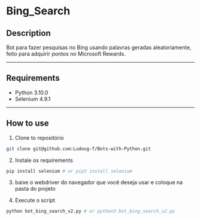 # Bing_Search

## Description

Bot para fazer pesquisas no Bing usando palavras geradas aleatoriamente, feito para adquirir pontos no Microsoft Rewards.
 
 ---
## Requirements

- Python 3.10.0
- Selenium 4.9.1

---
## How to use

1. Clone to repositório

```bash
git clone git@github.com:Ludoug-f/Bots-with-Python.git
```

2. Instale os requirements

```bash
pip install selenium # or pip3 install selenium
```

3. baixe o webdriver do navegador que você deseja usar e coloque na pasta do projeto

4. Execute o script

```bash
python bot_bing_search_v2.py # or python3 bot_bing_search_v2.py
```
